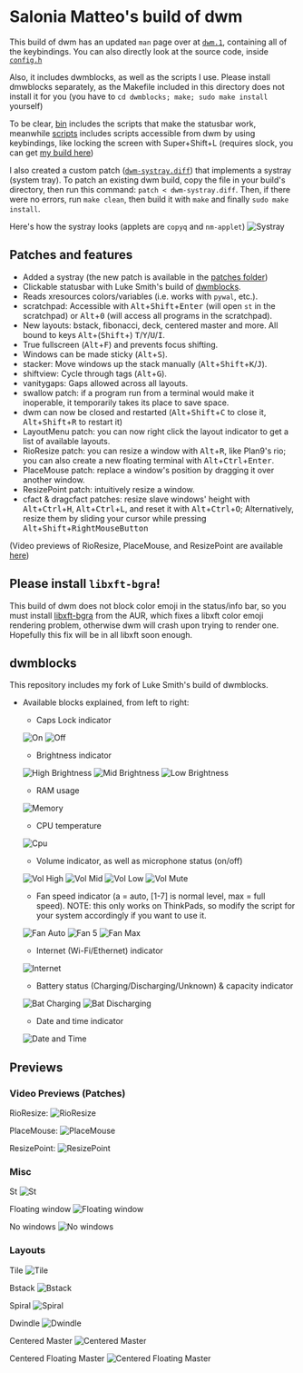 # Salonia Matteo's build of dwm

This build of dwm has an updated `man` page over at [`dwm.1`](https://github.com/saloniamatteo/dwm/blob/master/dwm.1), containing all of the keybindings. You can also directly look at the source code, inside [`config.h`](https://github.com/saloniamatteo/dwm/blob/master/config.h)

Also, it includes dwmblocks, as well as the scripts I use. Please install dmwblocks separately, as the Makefile included in this directory does not install it for you (you have to `cd dwmblocks; make; sudo make install` yourself)

To be clear, [bin](https://github.com/saloniamatteo/dwm/tree/master/dwmblocks/bin) includes the scripts that make the statusbar work, meanwhile [scripts](https://github.com/saloniamatteo/dwm/tree/master/scripts) includes scripts accessible from dwm by using keybindings, like locking the screen with Super+Shift+L (requires slock, you can get [my build here](https://github.com/saloniamatteo/dotfiles/tree/master/slock))

I also created a custom patch ([`dwm-systray.diff`](https://github.com/saloniamatteo/dwm/blob/master/patches/dwm-systray.diff)) that implements a systray (system tray). To patch an existing dwm build, copy the file in your build's directory, then run this command: `patch < dwm-systray.diff`. Then, if there were no errors, run `make clean`, then build it with `make` and finally `sudo make install`.

Here's how the systray looks (applets are `copyq` and `nm-applet`)
![Systray](https://raw.githubusercontent.com/saloniamatteo/dwm/master/Previews/systray.png)

## Patches and features

- Added a systray (the new patch is available in the [patches folder](https://github.com/saloniamatteo/dwm/tree/master/patches))
- Clickable statusbar with Luke Smith's build of [dwmblocks](https://github.com/lukesmithxyz/dwmblocks).
- Reads xresources colors/variables (i.e. works with `pywal`, etc.).
- scratchpad: Accessible with <kbd>Alt</kbd>+<kbd>Shift</kbd>+<kbd>Enter</kbd> (will open `st` in the scratchpad) or <kbd>Alt</kbd>+<kbd>0</kbd> (will access all programs in the scratchpad).
- New layouts: bstack, fibonacci, deck, centered master and more.
All bound to keys <kbd>Alt</kbd>+(<kbd>Shift</kbd>+)
<kbd>T</kbd>/<kbd>Y</kbd>/<kbd>U</kbd>/<kbd>I</kbd>.
- True fullscreen (<kbd>Alt</kbd>+<kbd>F</kbd>) and prevents focus shifting.
- Windows can be made sticky (<kbd>Alt</kbd>+<kbd>S</kbd>).
- stacker: Move windows up the stack manually (<kbd>Alt</kbd>+<kbd>Shift</kbd>+<kbd>K</kbd>/<kbd>J</kbd>).
- shiftview: Cycle through tags (<kbd>Alt</kbd>+<kbd>G</kbd>).
- vanitygaps: Gaps allowed across all layouts.
- swallow patch: if a program run from a terminal would make it inoperable, it temporarily takes its place to save space.
- dwm can now be closed and restarted (<kbd>Alt</kbd>+<kbd>Shift</kbd>+<kbd>C</kbd> to close it, <kbd>Alt</kbd>+<kbd>Shift</kbd>+<kbd>R</kbd> to restart it)
- LayoutMenu patch: you can now right click the layout indicator to get a list of available layouts.
- RioResize patch: you can resize a window with <kbd>Alt</kbd>+<kbd>R</kbd>, like Plan9's rio; you can also create a new floating terminal with <kbd>Alt</kbd>+<kbd>Ctrl</kbd>+<kbd>Enter</kbd>.
- PlaceMouse patch: replace a window's position by dragging it over another window.
- ResizePoint patch: intuitively resize a window.
- cfact & dragcfact patches: resize slave windows' height with <kbd>Alt</kbd>+<kbd>Ctrl</kbd>+<kbd>H</kbd>, <kbd>Alt</kbd>+<kbd>Ctrl</kbd>+<kbd>L</kbd>, and reset it with <kbd>Alt</kbd>+<kbd>Ctrl</kbd>+<kbd>O</kbd>;
Alternatively, resize them by sliding your cursor while pressing <kbd>Alt</kbd>+<kbd>Shift</kbd>+<kbd>RightMouseButton</kbd>

(Video previews of RioResize, PlaceMouse, and ResizePoint are available [here](#Previews))

## Please install `libxft-bgra`!

This build of dwm does not block color emoji in the status/info bar, so you must install [libxft-bgra](https://aur.archlinux.org/packages/libxft-bgra/) from the AUR, which fixes a libxft color emoji rendering problem, otherwise dwm will crash upon trying to render one. Hopefully this fix will be in all libxft soon enough.

## dwmblocks

This repository includes my fork of Luke Smith's build of dwmblocks.

+ Available blocks explained, from left to right:
	- Caps Lock indicator

	![On](https://raw.githubusercontent.com/saloniamatteo/dwm/master/Previews/blocks-capslock-on.png) ![Off](https://raw.githubusercontent.com/saloniamatteo/dwm/master/Previews/blocks-capslock-off.png)

	- Brightness indicator

	![High Brightness](https://raw.githubusercontent.com/saloniamatteo/dwm/master/Previews/blocks-brightness-high.png) ![Mid Brightness](https://raw.githubusercontent.com/saloniamatteo/dwm/master/Previews/blocks-brightness-mid.png) ![Low Brightness](https://raw.githubusercontent.com/saloniamatteo/dwm/master/Previews/blocks-brightness-low.png)

	- RAM usage

	![Memory](https://raw.githubusercontent.com/saloniamatteo/dwm/master/Previews/blocks-memory.png)

	- CPU temperature

	![Cpu](https://raw.githubusercontent.com/saloniamatteo/dwm/master/Previews/blocks-cpu.png)

	- Volume indicator, as well as microphone status (on/off)

	![Vol High](https://raw.githubusercontent.com/saloniamatteo/dwm/master/Previews/blocks-vol-high.png) ![Vol Mid](https://raw.githubusercontent.com/saloniamatteo/dwm/master/Previews/blocks-vol-mid.png) ![Vol Low](https://raw.githubusercontent.com/saloniamatteo/dwm/master/Previews/blocks-vol-low.png) ![Vol Mute](https://raw.githubusercontent.com/saloniamatteo/dwm/master/Previews/blocks-vol-mute.png)

	- Fan speed indicator (a = auto, [1-7] is normal level, max = full speed). NOTE: this only works on ThinkPads, so modify the script for your system accordingly if you want to use it.

	![Fan Auto](https://raw.githubusercontent.com/saloniamatteo/dwm/master/Previews/blocks-fan-auto.png) ![Fan 5](https://raw.githubusercontent.com/saloniamatteo/dwm/master/Previews/blocks-fan-5.png) ![Fan Max](https://raw.githubusercontent.com/saloniamatteo/dwm/master/Previews/blocks-fan-max.png)

	- Internet (Wi-Fi/Ethernet) indicator

	![Internet](https://raw.githubusercontent.com/saloniamatteo/dwm/master/Previews/blocks-internet.png)

	- Battery status (Charging/Discharging/Unknown) & capacity indicator

	![Bat Charging](https://raw.githubusercontent.com/saloniamatteo/dwm/master/Previews/blocks-bat-charging.png) ![Bat Discharging](https://raw.githubusercontent.com/saloniamatteo/dwm/master/Previews/blocks-bat-discharging.png)

	- Date and time indicator

	![Date and Time](https://raw.githubusercontent.com/saloniamatteo/dwm/master/Previews/blocks-datetime.png)


## Previews

### Video Previews (Patches)
RioResize:
![RioResize](https://user-images.githubusercontent.com/28765699/114319182-da048780-9aff-11eb-93c8-2fbee7cb4bbc.gif)

PlaceMouse:
![PlaceMouse](https://user-images.githubusercontent.com/28765699/114319092-85f9a300-9aff-11eb-90d2-c10ec06a785b.gif)

ResizePoint:
![ResizePoint](https://user-images.githubusercontent.com/28765699/114319158-c35e3080-9aff-11eb-8311-834fc5d225d9.gif)


### Misc

St
![St](https://raw.githubusercontent.com/saloniamatteo/dwm/master/Previews/preview-st.png)

Floating window
![Floating window](https://raw.githubusercontent.com/saloniamatteo/dwm/master/Previews/preview-floating-win.png)

No windows
![No windows](https://raw.githubusercontent.com/saloniamatteo/dwm/master/Previews/preview-nowin.png)

### Layouts

Tile
![Tile](https://raw.githubusercontent.com/saloniamatteo/dwm/master/Previews/layouts-tile.png)

Bstack
![Bstack](https://raw.githubusercontent.com/saloniamatteo/dwm/master/Previews/layouts-bstack.png)

Spiral
![Spiral](https://raw.githubusercontent.com/saloniamatteo/dwm/master/Previews/layouts-spiral.png)

Dwindle
![Dwindle](https://raw.githubusercontent.com/saloniamatteo/dwm/master/Previews/layouts-dwindle.png)

Centered Master
![Centered Master](https://raw.githubusercontent.com/saloniamatteo/dwm/master/Previews/layouts-centeredmaster.png)

Centered Floating Master
![Centered Floating Master](https://raw.githubusercontent.com/saloniamatteo/dwm/master/Previews/layouts-centeredfloatingmaster.png)
